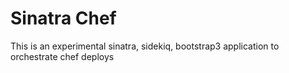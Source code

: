 # Sinatra Chef

This is an experimental sinatra, sidekiq, bootstrap3 application to orchestrate chef deploys
